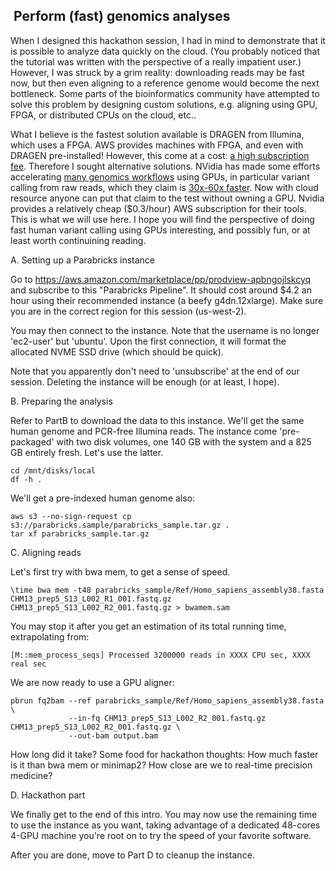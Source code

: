 ##  Perform (fast) genomics analyses 

When I designed this hackathon session, I had in mind to demonstrate that it is possible to analyze data quickly on the cloud. (You probably noticed that the tutorial was written with the perspective of a really impatient user.) However, I was struck by a grim reality: downloading reads may be fast now, but then even aligning to a reference genome would become the next bottleneck. Some parts of the bioinformatics community have attempted to solve this problem by designing custom solutions, e.g. aligning using GPU, FPGA, or distributed CPUs on the cloud, etc.. 

What I believe is the fastest solution available is DRAGEN from Illumina, which uses a FPGA. AWS provides machines with FPGA, and even with DRAGEN pre-installed! However, this come at a cost: [a high subscription fee](https://aws.amazon.com/marketplace/pp/prodview-ypz2tpzy6f5xq). Therefore I sought alternative solutions. NVidia has made some efforts accelerating [many genomics workflows](https://docs.nvidia.com/clara/parabricks/v3.5/text/software_overview.html#software-tools-overview) using GPUs, in particular variant calling from raw reads, which they claim is [30x-60x faster](https://www.nvidia.com/en-us/clara/genomics/). Now with cloud resource anyone can put that claim to the test without owning a GPU. Nvidia provides a relatively cheap ($0.3/hour) AWS subscription for their tools. This is what we will use here. I hope you will find the perspective of doing fast human variant calling using GPUs interesting, and possibly fun, or at least worth continuining reading.

A. Setting up a Parabricks instance

Go to https://aws.amazon.com/marketplace/pp/prodview-apbngojlskcyq
and subscribe to this "Parabricks Pipeline". It should cost around $4.2 an hour using their recommended instance (a beefy g4dn.12xlarge). Make sure you are in the correct region for this session (us-west-2).

You may then connect to the instance. Note that the username is no longer 'ec2-user' but 'ubuntu'. Upon the first connection, it will format the allocated NVME SSD drive (which should be quick).

Note that you apparently don't need to 'unsubscribe' at the end of our session. Deleting the instance will be enough (or at least, I hope).

B. Preparing the analysis

Refer to PartB to download the data to this instance. We'll get the same human genome and PCR-free Illumina reads. The instance come 'pre-packaged' with two disk volumes, one 140 GB with the system and a 825 GB entirely fresh. Let's use the latter.

    cd /mnt/disks/local
    df -h .

We'll get a pre-indexed human genome also:

    aws s3 --no-sign-request cp s3://parabricks.sample/parabricks_sample.tar.gz .
    tar xf parabricks_sample.tar.gz 

C. Aligning reads

Let's first try with bwa mem, to get a sense of speed.

    \time bwa mem -t48 parabricks_sample/Ref/Homo_sapiens_assembly38.fasta CHM13_prep5_S13_L002_R1_001.fastq.gz CHM13_prep5_S13_L002_R2_001.fastq.gz > bwamem.sam
    
You may stop it after you get an estimation of its total running time, extrapolating from:

    [M::mem_process_seqs] Processed 3200000 reads in XXXX CPU sec, XXXX real sec

We are now ready to use a GPU aligner:

    pbrun fq2bam --ref parabricks_sample/Ref/Homo_sapiens_assembly38.fasta \
                 --in-fq CHM13_prep5_S13_L002_R2_001.fastq.gz CHM13_prep5_S13_L002_R2_001.fastq.gz \
                 --out-bam output.bam
                 
How long did it take? Some food for hackathon thoughts: How much faster is it than bwa mem or minimap2? How close are we to real-time precision medicine?

D. Hackathon part

We finally get to the end of this intro. You may now use the remaining time to use the instance as you want, taking advantage of a dedicated 48-cores 4-GPU machine you're root on to try the speed of your favorite software. 

After you are done, move to Part D to cleanup the instance.
